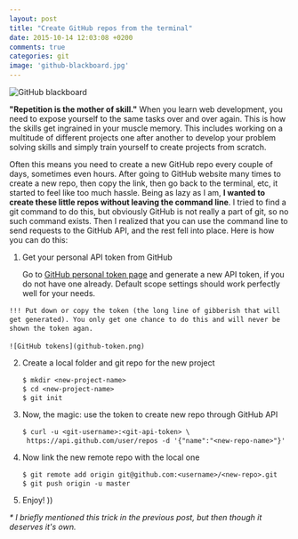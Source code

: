 ```yaml
---
layout: post
title: "Create GitHub repos from the terminal"
date: 2015-10-14 12:03:08 +0200
comments: true
categories: git
image: 'github-blackboard.jpg'
---
```


![GitHub blackboard](github-blackboard.jpg)

**"Repetition is the mother of skill."** When you learn web development, you need to expose yourself to the same tasks over and over again. This is how the skills get ingrained in your muscle memory. This includes working on a multitude of different projects one after another to develop your problem solving skills and simply train yourself to create projects from scratch.

Often this means you need to create a new GitHub repo every couple of days, sometimes even hours. After going to GitHub website many times to create a new repo, then copy the link, then go back to the terminal, etc, it started to feel like too much hassle. Being as lazy as I am, **I wanted to create these little repos without leaving the command line**. I tried to find a git command to do this, but obviously GitHub is not really a part of git, so no such command exists. Then I realized that you can use the command line to send requests to the GitHub API, and the rest fell into place. Here is how you can do this:

1. Get your personal API token from GitHub

    Go to [GitHub personal token page][token] and generate a new API token, if you do not have one already. Default scope settings should work perfectly well for your needs.

[token]: https://github.com/settings/tokens

    !!! Put down or copy the token (the long line of gibberish that will get generated). You only get one chance to do this and will never be shown the token agan.

    ![GitHub tokens](github-token.png)

2. Create a local folder and git repo for the new project

    ~~~shell
    $ mkdir <new-project-name>
    $ cd <new-project-name>
    $ git init
    ~~~

3. Now, the magic: use the token to create new repo through GitHub API

    ~~~shell
    $ curl -u <git-username>:<git-api-token> \
     https://api.github.com/user/repos -d '{"name":"<new-repo-name>"}'
    ~~~

4. Now link the new remote repo with the local one

    ~~~shell
    $ git remote add origin git@github.com:<username>/<new-repo>.git
    $ git push origin -u master
    ~~~

5. Enjoy! ))

*\* I briefly mentioned this trick in the previous post, but then though it deserves it's own.*
